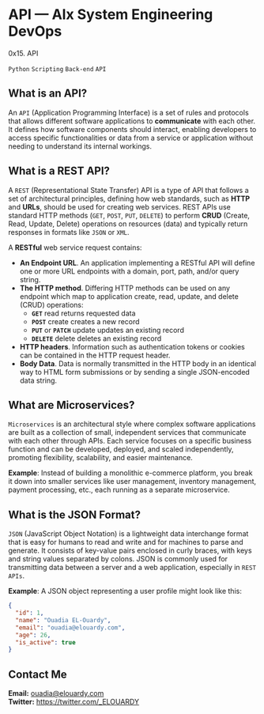# API — Alx System Engineering DevOps
0x15. API

``Python``
``Scripting``
``Back-end``
``API``

## What is an API?
An ``API`` (Application Programming Interface) is a set of rules and protocols that allows different software applications to **communicate** with each other. It defines how software components should interact, enabling developers to access specific functionalities or data from a service or application without needing to understand its internal workings.

## What is a REST API?
A ``REST`` (Representational State Transfer) API is a type of API that follows a set of architectural principles, defining how web standards, such as **HTTP** and **URLs**, should be used for creating web services. REST APIs use standard HTTP methods (``GET``, ``POST``, ``PUT``, ``DELETE``) to perform **CRUD** (Create, Read, Update, Delete) operations on resources (data) and typically return responses in formats like ``JSON`` or ``XML``.

A **RESTful** web service request contains:
- **An Endpoint URL**. An application implementing a RESTful API will define one or more URL endpoints with a domain, port, path, and/or query string.
- **The HTTP method**. Differing HTTP methods can be used on any endpoint which map to application create, read, update, and delete (CRUD) operations:
  - **``GET``**	read	returns requested data
  - **``POST``**	create	creates a new record
  - **``PUT``** or **``PATCH``** 	update	updates an existing record
  - **``DELETE``**	delete	deletes an existing record
- **HTTP headers**. Information such as authentication tokens or cookies can be contained in the HTTP request header.
- **Body Data**. Data is normally transmitted in the HTTP body in an identical way to HTML form submissions or by sending a single JSON-encoded data string.


## What are Microservices?
``Microservices`` is an architectural style where complex software applications are built as a collection of small, independent services that communicate with each other through APIs. Each service focuses on a specific business function and can be developed, deployed, and scaled independently, promoting flexibility, scalability, and easier maintenance.

**Example**: Instead of building a monolithic e-commerce platform, you break it down into smaller services like user management, inventory management, payment processing, etc., each running as a separate microservice.

## What is the JSON Format?
``JSON`` (JavaScript Object Notation) is a lightweight data interchange format that is easy for humans to read and write and for machines to parse and generate. It consists of key-value pairs enclosed in curly braces, with keys and string values separated by colons. JSON is commonly used for transmitting data between a server and a web application, especially in ``REST APIs``.

**Example**: A JSON object representing a user profile might look like this:

```json
{
  "id": 1,
  "name": "Ouadia EL-Ouardy",
  "email": "ouadia@elouardy.com",
  "age": 26,
  "is_active": true
}
```

## Contact Me
**Email:** ouadia@elouardy.com \
**Twitter:** https://twitter.com/_ELOUARDY

